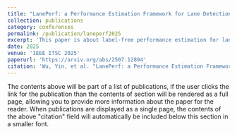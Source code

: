 ```yaml
---
title: "LanePerf: a Performance Estimation Framework for Lane Detection"
collection: publications
category: conferences
permalink: /publication/laneperf2025
excerpt: 'This paper is about label-free performance estimation for lane detection.'
date: 2025
venue: 'IEEE ITSC 2025'
paperurl: 'https://arxiv.org/abs/2507.12894'
citation: 'Wu, Yin, et al. "LanePerf: a Performance Estimation Framework for Lane Detection." arXiv preprint arXiv:2507.12894 (2025).'
---
```


The contents above will be part of a list of publications, if the user clicks the link for the publication than the contents of section will be rendered as a full page, allowing you to provide more information about the paper for the reader. When publications are displayed as a single page, the contents of the above "citation" field will automatically be included below this section in a smaller font.
